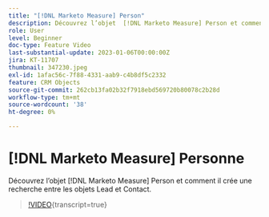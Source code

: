 ```yaml
---
title: "[!DNL Marketo Measure] Person"
description: Découvrez l’objet  [!DNL Marketo Measure] Person et comment il crée une recherche entre les objets Lead et Contact.
role: User
level: Beginner
doc-type: Feature Video
last-substantial-update: 2023-01-06T00:00:00Z
jira: KT-11707
thumbnail: 347230.jpeg
exl-id: 1afac56c-7f88-4331-aab9-c4b8df5c2332
feature: CRM Objects
source-git-commit: 262cb13fa02b32f7918ebd569720b80078c2b28d
workflow-type: tm+mt
source-wordcount: '38'
ht-degree: 0%

---
```


# [!DNL Marketo Measure] Personne

Découvrez l’objet [!DNL Marketo Measure] Person et comment il crée une recherche entre les objets Lead et Contact.

>[!VIDEO](https://video.tv.adobe.com/v/347230/?learn=on){transcript=true}
